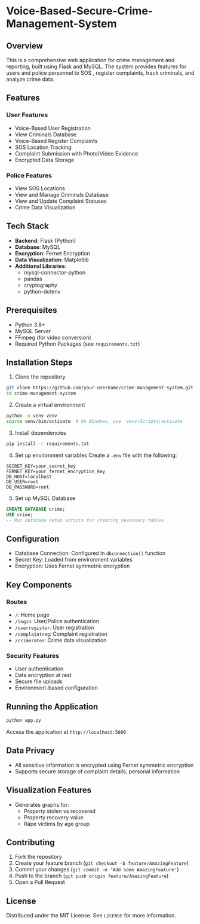 # Voice-Based-Secure-Crime-Management-System

## Overview

This is a comprehensive web application for crime management and reporting, built using Flask and MySQL. The system provides features for users and police personnel to  SOS ,  register complaints, track criminals, and analyze crime data.

## Features

### User Features
- Voice-Based User Registration
- View Criminals Database
- Voice-Based Register Complaints
- SOS Location Tracking
- Complaint Submission with Photo/Video Evidence
- Encrypted Data Storage

### Police Features
- View SOS Locations
- View and Manage Criminals Database
- View and Update Complaint Statuses
- Crime Data Visualization

## Tech Stack

- **Backend**: Flask (Python)
- **Database**: MySQL
- **Encryption**: Fernet Encryption
- **Data Visualization**: Matplotlib
- **Additional Libraries**: 
  - mysql-connector-python
  - pandas
  - cryptography
  - python-dotenv

## Prerequisites

- Python 3.8+
- MySQL Server
- FFmpeg (for video conversion)
- Required Python Packages (see `requirements.txt`)

## Installation Steps

1. Clone the repository
```bash
git clone https://github.com/your-username/crime-management-system.git
cd crime-management-system
```

2. Create a virtual environment
```bash
python -m venv venv
source venv/bin/activate  # On Windows, use `venv\Scripts\activate`
```

3. Install dependencies
```bash
pip install -r requirements.txt
```

4. Set up environment variables
Create a `.env` file with the following:
```
SECRET_KEY=your_secret_key
FERNET_KEY=your_fernet_encryption_key
DB_HOST=localhost
DB_USER=root
DB_PASSWORD=root
```

5. Set up MySQL Database
```sql
CREATE DATABASE crime;
USE crime;
-- Run database setup scripts for creating necessary tables
```

## Configuration

- Database Connection: Configured in `dbconnection()` function
- Secret Key: Loaded from environment variables
- Encryption: Uses Fernet symmetric encryption

## Key Components

### Routes
- `/`: Home page
- `/login`: User/Police authentication
- `/userregister`: User registration
- `/complaintreg`: Complaint registration
- `/crimerates`: Crime data visualization

### Security Features
- User authentication
- Data encryption at rest
- Secure file uploads
- Environment-based configuration

## Running the Application

```bash
python app.py
```

Access the application at `http://localhost:5000`

## Data Privacy

- All sensitive information is encrypted using Fernet symmetric encryption
- Supports secure storage of complaint details, personal information

## Visualization Features

- Generates graphs for:
  - Property stolen vs recovered
  - Property recovery value
  - Rape victims by age group

## Contributing

1. Fork the repository
2. Create your feature branch (`git checkout -b feature/AmazingFeature`)
3. Commit your changes (`git commit -m 'Add some AmazingFeature'`)
4. Push to the branch (`git push origin feature/AmazingFeature`)
5. Open a Pull Request

## License

Distributed under the MIT License. See `LICENSE` for more information.




